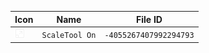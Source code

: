 | Icon | Name | File ID |
| ---  | ---  | ---     |
| ![](ScaleTool%20On.png) | `ScaleTool On` | `-4055267407992294793` |
